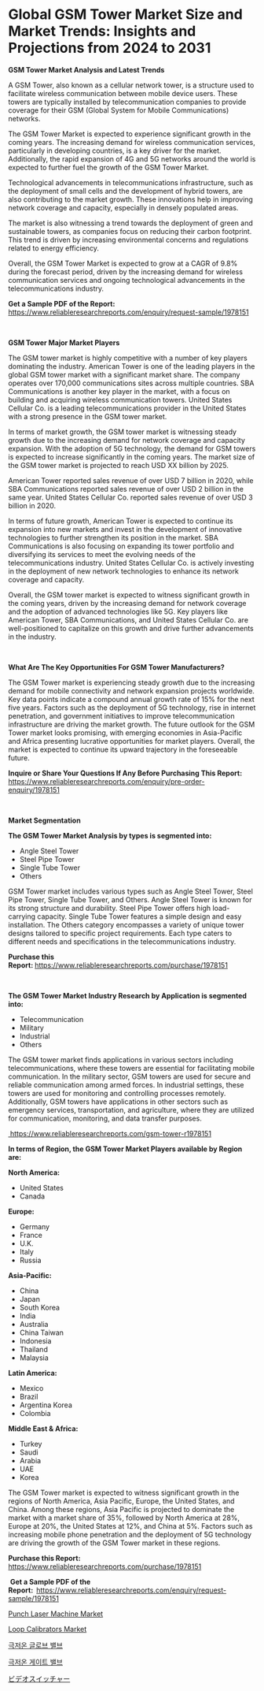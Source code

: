 <p><h1>Global GSM Tower Market Size and Market Trends: Insights and Projections from 2024 to 2031</h1></p><p><strong>GSM Tower Market Analysis and Latest Trends</strong></p>
<p><p>A GSM Tower, also known as a cellular network tower, is a structure used to facilitate wireless communication between mobile device users. These towers are typically installed by telecommunication companies to provide coverage for their GSM (Global System for Mobile Communications) networks.</p><p>The GSM Tower Market is expected to experience significant growth in the coming years. The increasing demand for wireless communication services, particularly in developing countries, is a key driver for the market. Additionally, the rapid expansion of 4G and 5G networks around the world is expected to further fuel the growth of the GSM Tower Market.</p><p>Technological advancements in telecommunications infrastructure, such as the deployment of small cells and the development of hybrid towers, are also contributing to the market growth. These innovations help in improving network coverage and capacity, especially in densely populated areas.</p><p>The market is also witnessing a trend towards the deployment of green and sustainable towers, as companies focus on reducing their carbon footprint. This trend is driven by increasing environmental concerns and regulations related to energy efficiency.</p><p>Overall, the GSM Tower Market is expected to grow at a CAGR of 9.8% during the forecast period, driven by the increasing demand for wireless communication services and ongoing technological advancements in the telecommunications industry.</p></p>
<p><strong>Get a Sample PDF of the Report:&nbsp;</strong> <a href="https://www.reliableresearchreports.com/enquiry/request-sample/1978151">https://www.reliableresearchreports.com/enquiry/request-sample/1978151</a></p>
<p>&nbsp;</p>
<p><strong>GSM Tower Major Market Players</strong></p>
<p><p>The GSM tower market is highly competitive with a number of key players dominating the industry. American Tower is one of the leading players in the global GSM tower market with a significant market share. The company operates over 170,000 communications sites across multiple countries. SBA Communications is another key player in the market, with a focus on building and acquiring wireless communication towers. United States Cellular Co. is a leading telecommunications provider in the United States with a strong presence in the GSM tower market.</p><p>In terms of market growth, the GSM tower market is witnessing steady growth due to the increasing demand for network coverage and capacity expansion. With the adoption of 5G technology, the demand for GSM towers is expected to increase significantly in the coming years. The market size of the GSM tower market is projected to reach USD XX billion by 2025.</p><p>American Tower reported sales revenue of over USD 7 billion in 2020, while SBA Communications reported sales revenue of over USD 2 billion in the same year. United States Cellular Co. reported sales revenue of over USD 3 billion in 2020.</p><p>In terms of future growth, American Tower is expected to continue its expansion into new markets and invest in the development of innovative technologies to further strengthen its position in the market. SBA Communications is also focusing on expanding its tower portfolio and diversifying its services to meet the evolving needs of the telecommunications industry. United States Cellular Co. is actively investing in the deployment of new network technologies to enhance its network coverage and capacity.</p><p>Overall, the GSM tower market is expected to witness significant growth in the coming years, driven by the increasing demand for network coverage and the adoption of advanced technologies like 5G. Key players like American Tower, SBA Communications, and United States Cellular Co. are well-positioned to capitalize on this growth and drive further advancements in the industry.</p></p>
<p>&nbsp;</p>
<p><strong>What Are The Key Opportunities For GSM Tower Manufacturers?</strong></p>
<p><p>The GSM Tower market is experiencing steady growth due to the increasing demand for mobile connectivity and network expansion projects worldwide. Key data points indicate a compound annual growth rate of 15% for the next five years. Factors such as the deployment of 5G technology, rise in internet penetration, and government initiatives to improve telecommunication infrastructure are driving the market growth. The future outlook for the GSM Tower market looks promising, with emerging economies in Asia-Pacific and Africa presenting lucrative opportunities for market players. Overall, the market is expected to continue its upward trajectory in the foreseeable future.</p></p>
<p><strong>Inquire or Share Your Questions If Any Before Purchasing This Report:</strong> <a href="https://www.reliableresearchreports.com/enquiry/pre-order-enquiry/1978151">https://www.reliableresearchreports.com/enquiry/pre-order-enquiry/1978151</a></p>
<p>&nbsp;</p>
<p><strong>Market Segmentation</strong></p>
<p><strong>The GSM Tower Market Analysis by types is segmented into:</strong></p>
<p><ul><li>Angle Steel Tower</li><li>Steel Pipe Tower</li><li>Single Tube Tower</li><li>Others</li></ul></p>
<p><p>GSM Tower market includes various types such as Angle Steel Tower, Steel Pipe Tower, Single Tube Tower, and Others. Angle Steel Tower is known for its strong structure and durability. Steel Pipe Tower offers high load-carrying capacity. Single Tube Tower features a simple design and easy installation. The Others category encompasses a variety of unique tower designs tailored to specific project requirements. Each type caters to different needs and specifications in the telecommunications industry.</p></p>
<p><strong>Purchase this Report:&nbsp;</strong><a href="https://www.reliableresearchreports.com/purchase/1978151">https://www.reliableresearchreports.com/purchase/1978151</a></p>
<p>&nbsp;</p>
<p><strong>The GSM Tower Market Industry Research by Application is segmented into:</strong></p>
<p><ul><li>Telecommunication</li><li>Military</li><li>Industrial</li><li>Others</li></ul></p>
<p><p>The GSM tower market finds applications in various sectors including telecommunications, where these towers are essential for facilitating mobile communication. In the military sector, GSM towers are used for secure and reliable communication among armed forces. In industrial settings, these towers are used for monitoring and controlling processes remotely. Additionally, GSM towers have applications in other sectors such as emergency services, transportation, and agriculture, where they are utilized for communication, monitoring, and data transfer purposes.</p></p>
<p><a href="https://www.reliableresearchreports.com/gsm-tower-r1978151">&nbsp;https://www.reliableresearchreports.com/gsm-tower-r1978151</a></p>
<p><strong>In terms of Region, the GSM Tower Market Players available by Region are:</strong></p>
<p>
    <p> <strong> North America: </strong>
        <ul>
            <li>United States</li>
            <li>Canada</li>
        </ul>
        </p> 
    <p> <strong> Europe: </strong>
        <ul>
            <li>Germany</li>
            <li>France</li>
            <li>U.K.</li>
            <li>Italy</li>
            <li>Russia</li>
        </ul>
        </p> 
    <p> <strong> Asia-Pacific: </strong>
        <ul>
            <li>China</li>
            <li>Japan</li>
            <li>South Korea</li>
            <li>India</li>
            <li>Australia</li>
            <li>China Taiwan</li>
            <li>Indonesia</li>
            <li>Thailand</li>
            <li>Malaysia</li>
        </ul>
        </p> 
    <p> <strong> Latin America: </strong>
        <ul>
            <li>Mexico</li>
            <li>Brazil</li>
            <li>Argentina Korea</li>
            <li>Colombia</li>
        </ul>
        </p> 
    <p> <strong> Middle East & Africa: </strong>
        <ul>
            <li>Turkey</li>
            <li>Saudi</li>
            <li>Arabia</li>
            <li>UAE</li>
            <li>Korea</li>
        </ul>
    </p>
    </p>
<p><p>The GSM Tower market is expected to witness significant growth in the regions of North America, Asia Pacific, Europe, the United States, and China. Among these regions, Asia Pacific is projected to dominate the market with a market share of 35%, followed by North America at 28%, Europe at 20%, the United States at 12%, and China at 5%. Factors such as increasing mobile phone penetration and the deployment of 5G technology are driving the growth of the GSM Tower market in these regions.</p></p>
<p><strong>Purchase this Report: </strong><a href="https://www.reliableresearchreports.com/purchase/1978151">https://www.reliableresearchreports.com/purchase/1978151</a></p>
<p>&nbsp;<strong>Get a Sample PDF of the Report:&nbsp;&nbsp;</strong><a href="https://www.reliableresearchreports.com/enquiry/request-sample/1978151">https://www.reliableresearchreports.com/enquiry/request-sample/1978151</a></p>
<p><strong></strong></p>
<p><p><a href="https://github.com/jhcraigie/Market-Research-Report-List-3/blob/main/punch-laser-machine-market.md">Punch Laser Machine Market</a></p><p><a href="https://github.com/sonuprakash1/Market-Research-Report-List-2/blob/main/loop-calibrators-market.md">Loop Calibrators Market</a></p><p><a href="https://github.com/khytkeqagplkzqvh/Market-Research-Report-List-1/blob/main/378966230926.md">극저온 글로브 밸브</a></p><p><a href="https://github.com/bvubpqd5241630/Market-Research-Report-List-1/blob/main/880917830925.md">극저온 게이트 밸브</a></p><p><a href="https://github.com/xemfu2379520/Market-Research-Report-List-1/blob/main/419079633514.md">ビデオスイッチャー</a></p></p>